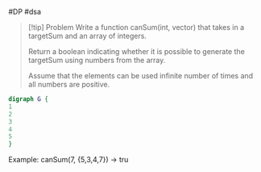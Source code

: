 #DP #dsa 

>[!tip] Problem
>Write a function canSum(int, vector) that takes in a targetSum and an array of integers.
>
>Return a boolean indicating whether it is possible to generate the targetSum using numbers from the array.
>
>Assume that the elements can be used infinite number of times and all numbers are positive.


```dot
digraph G {
1
2
3
4
5
}
```

Example:
canSum(7, {5,3,4,7}) -> tru